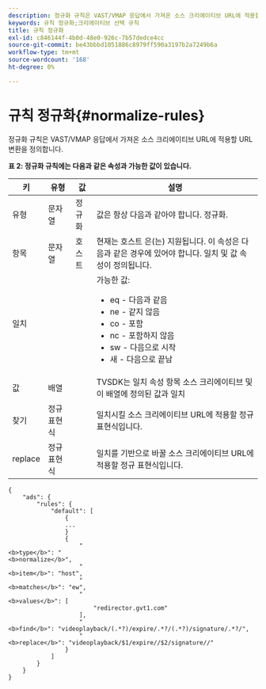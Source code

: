 ```yaml
---
description: 정규화 규칙은 VAST/VMAP 응답에서 가져온 소스 크리에이티브 URL에 적용할 URL 변환을 정의합니다.
keywords: 규칙 정규화;크리에이티브 선택 규칙
title: 규칙 정규화
exl-id: c846144f-4b0d-48e0-926c-7b57dedce4cc
source-git-commit: be43bbbd1051886c8979ff590a3197b2a7249b6a
workflow-type: tm+mt
source-wordcount: '168'
ht-degree: 0%

---
```


# 규칙 정규화{#normalize-rules}

정규화 규칙은 VAST/VMAP 응답에서 가져온 소스 크리에이티브 URL에 적용할 URL 변환을 정의합니다.

**표 2: 정규화 규칙에는 다음과 같은 속성과 가능한 값이 있습니다.**

<table id="table_ljp_tgx_hz">  
 <thead> 
  <tr> 
   <th class="entry"> 키</th> 
   <th class="entry"> 유형</th> 
   <th class="entry"> 값</th> 
   <th class="entry"> 설명</th> 
  </tr> 
 </thead>
 <tbody> 
  <tr> 
   <td><span class="codeph"> 유형</span></td> 
   <td><span class="codeph"> 문자열</span></td> 
   <td><span class="codeph"> 정규화</span></td> 
   <td>값은 항상 다음과 같아야 합니다. <span class="codeph"> 정규화</span>.</td> 
  </tr> 
  <tr> 
   <td><span class="codeph"> 항목</span></td> 
   <td><span class="codeph"> 문자열</span></td> 
   <td><span class="codeph"> 호스트</span></td> 
   <td>현재는 <span class="codeph"> 호스트</span> 은(는) 지원됩니다. 이 속성은 다음과 같은 경우에 있어야 합니다. <span class="codeph"> 일치</span> 및 <span class="codeph"> 값</span> 속성이 정의됩니다.</td> 
  </tr> 
  <tr> 
   <td><span class="codeph"> 일치</span></td> 
   <td></td> 
   <td></td> 
   <td>가능한 값:
    <ul id="ul_tnf_2hx_hz"> 
     <li><span class="codeph"> eq</span> - 다음과 같음</li> 
     <li><span class="codeph"> ne</span> - 같지 않음</li> 
     <li><span class="codeph"> co</span> - 포함</li> 
     <li><span class="codeph"> nc</span> - 포함하지 않음</li> 
     <li><span class="codeph"> sw</span> - 다음으로 시작</li> 
     <li><span class="codeph"> 새</span> - 다음으로 끝남</li> 
    </ul></td> 
  </tr> 
  <tr> 
   <td><span class="codeph"> 값</span></td> 
   <td><span class="codeph"> 배열</span></td> 
   <td></td> 
   <td>TVSDK는 <span class="codeph"> 일치</span> 속성 <span class="codeph"> 항목</span> 소스 크리에이티브 및 이 배열에 정의된 값과 일치</td> 
  </tr> 
  <tr> 
   <td><span class="codeph"> 찾기</span></td> 
   <td><span class="codeph"> 정규 표현식</span></td> 
   <td></td> 
   <td> 일치시킬 소스 크리에이티브 URL에 적용할 정규 표현식입니다.</td> 
  </tr> 
  <tr> 
   <td><span class="codeph"> replace</span></td> 
   <td><span class="codeph"> 정규 표현식</span></td> 
   <td></td> 
   <td> 일치를 기반으로 바꿀 소스 크리에이티브 URL에 적용할 정규 표현식입니다.</td> 
  </tr> 
 </tbody> 
</table>

```
{
    "ads": {
        "rules": {
            "default": [
                {
                ...
                }
                {
                    "
<b>type</b>": "
<b>normalize</b>",
                    "
<b>item</b>": "host",
                    "
<b>matches</b>": "ew",
                    "
<b>values</b>": [
                        "redirector.gvt1.com"
                    ],
                    "
<b>find</b>": "videoplayback/(.*?)/expire/.*?/(.*?)/signature/.*?/",
                    "
<b>replace</b>": "videoplayback/$1/expire//$2/signature//"
                }                
            ]
        }
    }
}
```

